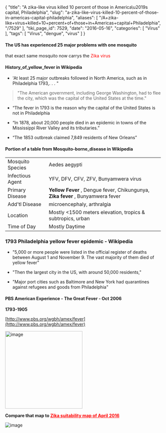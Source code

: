 {
    "title": "A zika-like virus killed 10 percent of those in America\u2019s capital, Philadelphia",
    "slug": "a-zika-like-virus-killed-10-percent-of-those-in-americas-capital-philadelphia",
    "aliases": [
        "/A+zika-like+virus+killed+10+percent+of+those+in+Americas+capital+Philadelphia",
        "/7529"
    ],
    "tiki_page_id": 7529,
    "date": "2016-05-16",
    "categories": [
        "Virus"
    ],
    "tags": [
        "Virus",
        "dengue",
        "virus"
    ]
}


#### The US has experienced 25 major problems with one mosquito  
 that exact same mosquito now carrys the <span style="color:#F00;">Zika virus</span>

#### History_of_yellow_fever in Wikipedia

* 'At least 25 major outbreaks followed in North America, such as in Philadelphia 1793,. . . "

> "The American government, including George Washington, had to flee the city, which was the capital of the United States at the time."

* “The fever in 1793 is the reason why the capital of the United States is not in Philadelphia

* “In 1878, about 20,000 people died in an epidemic in towns of the Mississippi River Valley and its tributaries.”

* “The 1853 outbreak claimed 7,849 residents of New Orleans”

#### Portion of a table from Mosquito-borne_disease in Wikipedia

| | |
| --- | --- |
| Mosquito Species | Aedes aegypti |
| Infectious Agent | YFV, DFV, CFV, ZFV, Bunyamwera virus |
| Primary Disease |  **Yellow Fever** , Dengue fever, Chikungunya, <br> **Zika fever** , Bunyamwera fever |
| Add'tl Disease | microencephaly, arthralgia |
| Location | Mostly <1500 meters elevation, tropics & subtropics, urban |
| Time of Day | Mostly Daytime |

### 1793 Philadelphia yellow fever epidemic - Wikipedia

* "5,000 or more people were listed in the official register of deaths between August 1 and November 9. The vast majority of them died of yellow fever"

* "Then the largest city in the US, with around 50,000 residents,"

* "Major port cities such as Baltimore and New York had quarantines against refugees and goods from Philadelphia"

#### PBS American Experience - The Great Fever - Oct 2006

 **1793-1905** 

[http://www.pbs.org/wgbh/amex/fever](http://www.pbs.org/wgbh/amex/fever)

<img src="https://d1bk1kqxc0sym.cloudfront.net/attachments/jpeg/yellow-fever-map.jpg" alt="image" width="250">

 **Compare that map to <a href="/posts/zika-suitability-map-of" style="color: red; text-decoration: underline;" title="This link has an unknown page_id: 7287">Zika suitability map of April 2016</a>** 

<img src="https://d1bk1kqxc0sym.cloudfront.net/attachments/jpeg/zika-suitability-map-april-2016.jpg" alt="image">